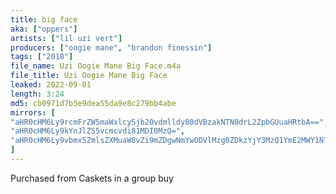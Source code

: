 ```yaml
---
title: big face
aka: ["oppers"]
artists: ["lil uzi vert"]
producers: ["oogie mane", "brandon finessin"]
tags: ["2018"]
file_name: Uzi Oogie Mane Big Face.m4a
file_title: Uzi Oogie Mane Big Face
leaked: 2022-09-01
length: 3:24
md5: cb0971d7b5e9dea55da9e8c279bb4abe
mirrors: [
"aHR0cHM6Ly9rcmFrZW5maWxlcy5jb20vdmlldy80dVBzakNTN0drL2ZpbGUuaHRtbA==",
"aHR0cHM6Ly9kYnJlZS5vcmcvdi81MDI0MzQ=",
"aHR0cHM6Ly9vbmx5ZmlsZXMuaW8vZi9mZDgwNmYwODVlMzg0ZDkzYjY3MzQ1YmE2MWY1NTA0MA=="
]
---
```

Purchased from Caskets in a group buy
